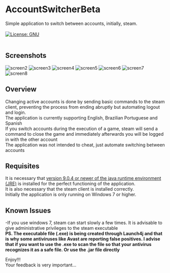 # AccountSwitcherBeta
Simple application to switch between accounts, initially, steam. </br>
</br>
[![License: GNU](https://img.shields.io/badge/License-GNU-yellow.svg)](https://opensource.org/licenses/GPL-2.0)
</br></br>

## Screenshots
![screen2](https://user-images.githubusercontent.com/73313396/98300455-aee59d00-1f8f-11eb-8289-c39381256da6.jpeg)
![screen3](https://user-images.githubusercontent.com/73313396/98300462-b016ca00-1f8f-11eb-895c-bbf0dd6f9f49.jpeg)
![screen4](https://user-images.githubusercontent.com/73313396/98300464-b0af6080-1f8f-11eb-8578-6d2983f77ec5.jpeg)
![screen5](https://user-images.githubusercontent.com/73313396/98300467-b147f700-1f8f-11eb-88c7-93bec56e5149.jpeg)
![screen6](https://user-images.githubusercontent.com/73313396/98300469-b147f700-1f8f-11eb-891b-4ad2ff4ec9fe.jpeg)
![screen7](https://user-images.githubusercontent.com/73313396/98300472-b1e08d80-1f8f-11eb-95f0-09dcf6088355.jpeg)
![screen8](https://user-images.githubusercontent.com/73313396/98300476-b311ba80-1f8f-11eb-9ffe-f3d00115e59b.jpeg)


## Overview
Changing active accounts is done by sending basic commands to the steam client, preventing the process from ending abruptly but automating logout and login.</br>
The application is currently supporting English, Brazilian Portuguese and Spanish</br>
If you switch accounts during the execution of a game, steam will send a command to close the game and immediately afterwards you will be logged in with the other account</br>
The application was not intended to cheat, just automate switching between accounts</br>


## Requisites
It is necessary that [version 9.0.4 or newer of the java runtime environment (JRE)](https://www.oracle.com/java/technologies/javase/javase9-archive-downloads.html) is installed for the perfect functioning of the application. </br>
It is also necessary that the steam client is installed correctly. </br>
Initially the application is only running on Windows 7 or higher.</br>

## Known Issues
-If you use windows 7, steam can start slowly a few times. It is advisable to give administrative privileges to the steam executable </br>
<b>PS. The executable file (.exe) is being created through Launch4j and that is why some antiviruses like Avast are reporting false positives. I advise that if you want to use the .exe to scan the file so that your antivirus recognizes it as a safe file. Or use the .jar file directly</b>
</br>

Enjoy!!!</br>
Your feedback is very important...
